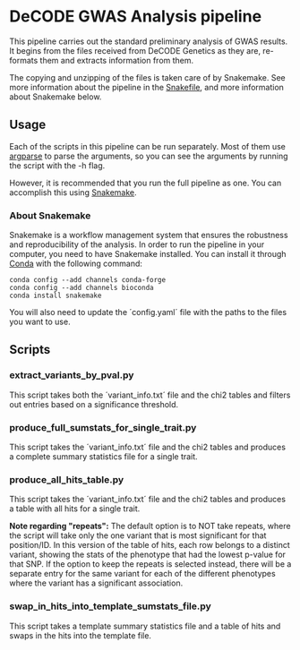 # DeCODE GWAS Analysis pipeline
This pipeline carries out the standard preliminary analysis of GWAS results.
It begins from the files received from DeCODE Genetics as they are, re-formats them and extracts information from them.

The copying and unzipping of the files is taken care of by Snakemake. See more information about the pipeline in the
[Snakefile](Snakefile), and more information about Snakemake below.

## Usage
Each of the scripts in this pipeline can be run separately. Most of them use
[argparse](https://docs.python.org/3/library/argparse.html) to parse the arguments, so you can see the arguments by
running the script with the -h flag.

However, it is recommended that you run the full pipeline as one. You can accomplish this using
[Snakemake](https://snakemake.github.io/).

### About Snakemake
Snakemake is a workflow management system that ensures the robustness and reproducibility of the analysis.
In order to run the pipeline in your computer, you need to have Snakemake installed. You can install it through
[Conda](https://docs.conda.io/en/latest/) with the following command:

    conda config --add channels conda-forge
    conda config --add channels bioconda
    conda install snakemake

You will also need to update the ´config.yaml´ file with the paths to the files you want to use.

## Scripts
### **extract_variants_by_pval.py**
This script takes both the ´variant_info.txt´ file and the chi2 tables and filters out entries based on a significance
threshold.

### **produce_full_sumstats_for_single_trait.py**
This script takes the ´variant_info.txt´ file and the chi2 tables and produces a complete summary statistics file for a
single trait.

### **produce_all_hits_table.py**
This script takes the ´variant_info.txt´ file and the chi2 tables and produces a table with all hits for a single trait.

**Note regarding "repeats":** The default option is to NOT take repeats, where the script will take only the one variant
that is most significant for that position/ID. In this version of the table of hits, each row belongs to a distinct
variant, showing the stats of the phenotype that had the lowest p-value for that SNP. If the option to keep the repeats
is selected instead, there will be a separate entry for the same variant for each of the different phenotypes where the
variant has a significant association.  


### **swap_in_hits_into_template_sumstats_file.py**
This script takes a template summary statistics file and a table of hits and swaps in the hits into the template file.

